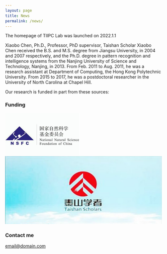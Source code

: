 ```yaml
---
layout: page
title: News
permalink: /news/
---
```


The homepage of TIIPC Lab was launched on 2022.1.1


Xiaobo Chen, Ph.D., Professor, PhD supervisor, Taishan Scholar
Xiaobo Chen received the B.S. and M.S. degree from Jiangsu University, in 2004 and 2007 respectively, and the Ph.D. degree in pattern recognition and intelligence systems from the Nanjing University of Science and Technology, Nanjing, in 2013. From Feb. 2011 to Aug. 2011, he was a research assistant at Department of Computing, the Hong Kong Polytechnic University. From 2015 to 2017, he was a postdoctoral researcher in the University of North Carolina at Chapel Hill.

Our research is funded in part from these sources:

### Funding
![National Natural Science Foundation of China](/images/img-funding.png)
![Taishan Scholars](/images/img-funding2.png)

### Contact me

[email@domain.com](mailto:email@domain.com)